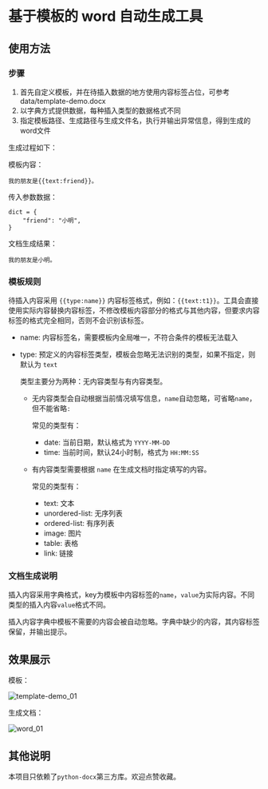 # 基于模板的 word 自动生成工具

## 使用方法

### 步骤

1. 首先自定义模板，并在待插入数据的地方使用内容标签占位，可参考 data/template-demo.docx
2. 以字典方式提供数据，每种插入类型的数据格式不同
3. 指定模板路径、生成路径与生成文件名，执行并输出异常信息，得到生成的word文件

生成过程如下：

模板内容：

```
我的朋友是{{text:friend}}。
```

传入参数数据：

```
dict = {
    "friend": "小明",
}
```

文档生成结果：

```
我的朋友是小明。
```



### 模板规则

待插入内容采用 `{{type:name}}` 内容标签格式，例如：`{{text:t1}}`。工具会直接使用实际内容替换内容标签，不修改模板内容部分的格式与其他内容，但要求内容标签的格式完全相同，否则不会识别该标签。

- name: 内容标签名，需要模板内全局唯一，不符合条件的模板无法载入

- type: 预定义的内容标签类型，模板会忽略无法识别的类型，如果不指定，则默认为 `text`

  类型主要分为两种：无内容类型与有内容类型。
  - 无内容类型会自动根据当前情况填写信息，`name`自动忽略，可省略`name`，但不能省略`:`
  
    常见的类型有：
    - date: 当前日期，默认格式为 `YYYY-MM-DD`
    - time: 当前时间，默认24小时制，格式为 `HH:MM:SS`
  
  - 有内容类型需要根据 `name` 在生成文档时指定填写的内容。
  
    常见的类型有：
    - text: 文本
    - unordered-list: 无序列表
    - ordered-list: 有序列表
    - image: 图片
    - table: 表格
    - link: 链接



### 文档生成说明

插入内容采用字典格式，key为模板中内容标签的`name`，`value`为实际内容。不同类型的插入内容`value`格式不同。

插入内容字典中模板不需要的内容会被自动忽略。字典中缺少的内容，其内容标签保留，并输出提示。



## 效果展示

模板：

![template-demo_01](https://img.zhesi.vip/i/2022/04/19/d7efa3936fe60437e538b0bea815f397_0.png)

生成文档：

![word_01](https://img.zhesi.vip/i/2022/04/19/1e1d3c5b46c4c5bd9306d21a61ab1c33_0.png)



## 其他说明

本项目只依赖了`python-docx`第三方库。欢迎点赞收藏。
